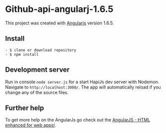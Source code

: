 # Github-api-angularj-1.6.5

This project was created with [Angularjs](https://angularjs.org) version 1.6.5.

## Install

    - $ clone or download repository
    - $ npm install

## Development server

Run in console `node server.js` for a start HapiJs dev server with Nodemon. Navigate to `http://localhost:3000/`. The app will automatically reload if you change any of the source files.

## Further help

To get more help on the AngularJs go check out the [AngularJS - HTML enhanced for web apps!](https://github.com/angular/angular.js).
